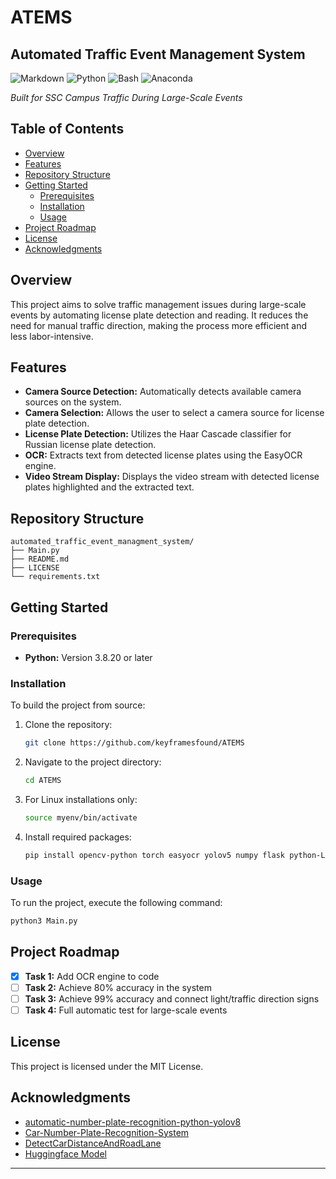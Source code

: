 # ATEMS

## Automated Traffic Event Management System

![Markdown](https://img.shields.io/badge/Markdown-000000.svg?style=for-the-badge&logo=Markdown&logoColor=white)
![Python](https://img.shields.io/badge/Python-3776AB.svg?style=for-the-badge&logo=Python&logoColor=white)
![Bash](https://img.shields.io/badge/GNU%20Bash-4EAA25.svg?style=for-the-badge&logo=GNU-Bash&logoColor=white)
![Anaconda](https://img.shields.io/badge/Anaconda-44A833.svg?style=for-the-badge&logo=Anaconda&logoColor=white)

*Built for SSC Campus Traffic During Large-Scale Events*

## Table of Contents
- [Overview](#overview)
- [Features](#features)
- [Repository Structure](#repository-structure)
- [Getting Started](#getting-started)
  - [Prerequisites](#prerequisites)
  - [Installation](#installation)
  - [Usage](#usage)
- [Project Roadmap](#project-roadmap)
- [License](#license)
- [Acknowledgments](#acknowledgments)

## Overview
This project aims to solve traffic management issues during large-scale events by automating license plate detection and reading. It reduces the need for manual traffic direction, making the process more efficient and less labor-intensive.

## Features
- **Camera Source Detection:** Automatically detects available camera sources on the system.
- **Camera Selection:** Allows the user to select a camera source for license plate detection.
- **License Plate Detection:** Utilizes the Haar Cascade classifier for Russian license plate detection.
- **OCR:** Extracts text from detected license plates using the EasyOCR engine.
- **Video Stream Display:** Displays the video stream with detected license plates highlighted and the extracted text.

## Repository Structure
```
automated_traffic_event_managment_system/
├── Main.py
├── README.md
├── LICENSE
└── requirements.txt
```

## Getting Started

### Prerequisites
- **Python:** Version 3.8.20 or later

### Installation
To build the project from source:

1. Clone the repository:
   ```sh
   git clone https://github.com/keyframesfound/ATEMS
   ```

2. Navigate to the project directory:
   ```sh
   cd ATEMS
   ```

3. For Linux installations only:
   ```sh
   source myenv/bin/activate
   ```

4. Install required packages:
   ```sh
   pip install opencv-python torch easyocr yolov5 numpy flask python-Levenshtein
   ```

### Usage
To run the project, execute the following command:
```sh
python3 Main.py
```

## Project Roadmap
- [x] **Task 1:** Add OCR engine to code
- [ ] **Task 2:** Achieve 80% accuracy in the system
- [ ] **Task 3:** Achieve 99% accuracy and connect light/traffic direction signs
- [ ] **Task 4:** Full automatic test for large-scale events

## License
This project is licensed under the MIT License.

## Acknowledgments
- [automatic-number-plate-recognition-python-yolov8](https://github.com/computervisioneng/automatic-number-plate-recognition-python-yolov8)
- [Car-Number-Plate-Recognition-System](https://github.com/hasaan21/Car-Number-Plate-Recognition-Sysytem/tree/master)
- [DetectCarDistanceAndRoadLane](https://github.com/ablanco1950/DetectCarDistanceAndRoadLane)
- [Huggingface Model](https://huggingface.co/keremberke/yolov5m-license-plate)

---
